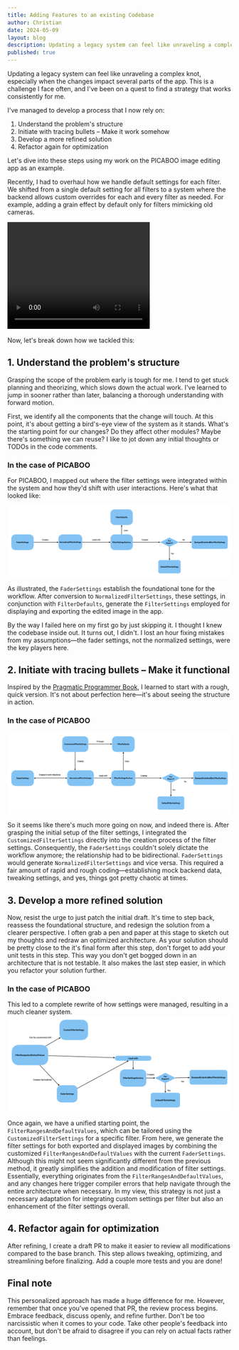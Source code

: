 ```yaml
---
title: Adding Features to an existing Codebase
author: Christian
date: 2024-05-09
layout: blog
description: Updating a legacy system can feel like unraveling a complex knot, especially when the changes impact several parts of the app. This is a challenge I face often, and I've been on a quest to find a strategy that works consistently for me.
published: true
---
```


Updating a legacy system can feel like unraveling a complex knot, especially when the changes impact several parts of the app. This is a challenge I face often, and I've been on a quest to find a strategy that works consistently for me.

I've managed to develop a process that I now rely on:

1. Understand the problem's structure
2. Initiate with tracing bullets – Make it work somehow
3. Develop a more refined solution
4. Refactor again for optimization


Let's dive into these steps using my work on the PICABOO image editing app as an example.

Recently, I had to overhaul how we handle default settings for each filter. We shifted from a single default setting for all filters to a system where the backend allows custom overrides for each and every filter as needed. For example, adding a grain effect by default only for filters mimicking old cameras.

<video width="320" height="240" controls autoplay>
  <source src="/blog/creating-features-in-existing-code/picaboovideo.mp4" type="video/mp4">
</video>

Now, let's break down how we tackled this:

## 1. Understand the problem's structure
Grasping the scope of the problem early is tough for me. I tend to get stuck planning and theorizing, which slows down the actual work. I've learned to jump in sooner rather than later, balancing a thorough understanding with forward motion.

First, we identify all the components that the change will touch. At this point, it's about getting a bird's-eye view of the system as it stands. What's the starting point for our changes? Do they affect other modules? Maybe there's something we can reuse? I like to jot down any initial thoughts or TODOs in the code comments.

### In the case of PICABOO
For PICABOO, I mapped out where the filter settings were integrated within the system and how they'd shift with user interactions. Here's what that looked like:

![The status quo of PICABOO as a diagramm](/blog/creating-features-in-existing-code/StatusQuoPicaboo.png)

As illustrated, the `FaderSettings` establish the foundational tone for the workflow. After conversion to `NormalizedFilterSettings`, these settings, in conjunction with `FilterDefaults`, generate the `FilterSettings` employed for displaying and exporting the edited image in the app.

By the way I failed here on my first go by just skipping it. I thought I knew the codebase inside out. It turns out, I didn't. I lost an hour fixing mistakes from my assumptions—the fader settings, not the normalized settings, were the key players here.

## 2. Initiate with tracing bullets – Make it functional
Inspired by the [Pragmatic Programmer Book](https://www.amazon.de/Pragmatic-Programmer-Journeyman-Master/dp/020161622X), I learned to start with a rough, quick version. It's not about perfection here—it's about seeing the structure in action.

### In the case of PICABOO

![The tracing bullets version of PICABOO](/blog/creating-features-in-existing-code/TracingBulletsPicaboo.png)

So it seems like there's much more going on now, and indeed there is. After grasping the initial setup of the filter settings, I integrated the `CustomizedFilterSettings` directly into the creation process of the filter settings. Consequently, the `FaderSettings` couldn't solely dictate the workflow anymore; the relationship had to be bidirectional. `FaderSettings` would generate `NormalizedFilterSettings` and vice versa. This required a fair amount of rapid and rough coding—establishing mock backend data, tweaking settings, and yes, things got pretty chaotic at times.

## 3. Develop a more refined solution
Now, resist the urge to just patch the initial draft. It's time to step back, reassess the foundational structure, and redesign the solution from a clearer perspective. I often grab a pen and paper at this stage to sketch out my thoughts and redraw an optimized architecture.
As your solution should be pretty close to the it's final form after this step, don't forget to add your unit tests in this step. This way you don't get bogged down in an architecture that is not testable. It also makes the last step easier, in which you refactor your solution further.

### In the case of PICABOO
This led to a complete rewrite of how settings were managed, resulting in a much cleaner system.
![The refactored filter settings handling in PICABOO](/blog/creating-features-in-existing-code/PicabooFinished.png)

Once again, we have a unified starting point, the `FilterRangesAndDefaultValues`, which can be tailored using the `CustomizedFilterSettings` for a specific filter. From here, we generate the filter settings for both exported and displayed images by combining the customized `FilterRangesAndDefaultValues` with the current `FaderSettings`. Although this might not seem significantly different from the previous method, it greatly simplifies the addition and modification of filter settings. Essentially, everything originates from the `FilterRangesAndDefaultValues`, and any changes here trigger compiler errors that help navigate through the entire architecture when necessary. In my view, this strategy is not just a necessary adaptation for integrating custom settings per filter but also an enhancement of the filter settings overall.

## 4. Refactor again for optimization
After refining, I create a draft PR to make it easier to review all modifications compared to the base branch. This step allows tweaking, optimizing, and streamlining before finalizing. Add a couple more tests and you are done!

## Final note
This personalized approach has made a huge difference for me. However, remember that once you've opened that PR, the review process begins. Embrace feedback, discuss openly, and refine further. Don't be too narcissistic when it comes to your code. Take other people's feedback into account, but don't be afraid to disagree if you can rely on actual facts rather than feelings.
